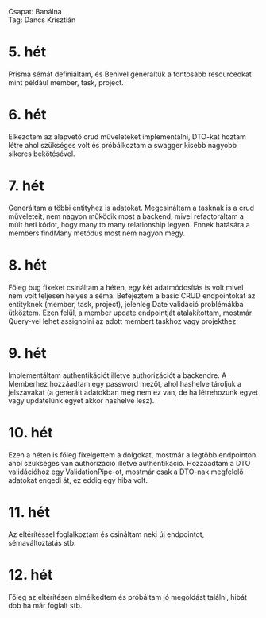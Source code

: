 Csapat: Banálna \
Tag: Dancs Krisztián

# 5. hét
Prisma sémát definiáltam, és Benivel generáltuk a fontosabb resourceokat mint például member, task, project.

# 6. hét
Elkezdtem az alapvető crud műveleteket implementálni, DTO-kat hoztam létre ahol szükséges volt és próbálkoztam a swagger kisebb nagyobb sikeres bekötésével.

# 7. hét
Generáltam a többi entityhez is adatokat. Megcsináltam a tasknak is a crud műveleteit, nem nagyon működik most a backend, mivel refactoráltam a múlt heti kódot, hogy many to many relationship legyen. Ennek hatására a members findMany metódus most nem nagyon megy.

# 8. hét
Főleg bug fixeket csináltam a héten, egy két adatmódosítás is volt mivel nem volt teljesen helyes a séma. Befejeztem a basic CRUD endpointokat az entityknek (member, task, project), jelenleg Date validáció problémákba ütköztem. Ezen felül, a member update endpointját átalakítottam, mostmár Query-vel lehet assignolni az adott membert taskhoz vagy projekthez.

# 9. hét
Implementáltam authentikációt illetve authorizációt a backendre. A Memberhez hozzáadtam egy password mezőt, ahol hashelve tároljuk a jelszavakat (a generált adatokban még nem ez van, de ha létrehozunk egyet vagy updatelünk egyet akkor hashelve lesz).

# 10. hét
Ezen a héten is főleg fixelgettem a dolgokat, mostmár a legtöbb endpointon ahol szükséges van authorizáció illetve authentikáció. Hozzáadtam a DTO validációhoz egy ValidationPipe-ot, mostmár csak a DTO-nak megfelelő adatokat engedi át, ez eddig egy hiba volt.

# 11. hét
Az eltérítéssel foglalkoztam és csináltam neki új endpointot, sémaváltoztatás stb.

# 12. hét
Főleg az eltérítésen elmélkedtem és próbáltam jó megoldást találni, hibát dob ha már foglalt stb.
